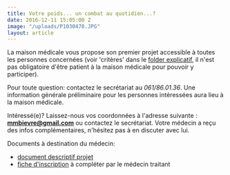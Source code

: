 ```yaml
---
title: Votre poids... un combat au quotidien...?
date: 2016-12-11 15:05:00 Z
image: "/uploads/P1030470.JPG"
layout: article
---
```


La maison médicale vous propose son premier projet accessible à toutes les personnes concernées (voir 'critères' dans le [folder explicatif](https://dochub.com/michelwouters/zj77QW/folder-obesite-correct), il n'est pas obligatoire d'être patient à la maison médicale pour pouvoir y participer).

Pour toute question: contactez le secrétariat au *061/86.01.36*. Une information générale préliminaire pour les personnes intéressées aura lieu à la maison médicale. 

Intéressé(e)?  Laissez-nous vos coordonnées à l'adresse suivante : **mmbievre@gmail.com** ou contactez le secrétariat. 
Votre médecin a reçu des infos complémentaires, n'hésitez pas à en discuter avec lui.

Documents à destination du médecin: 

* [document descriptif projet](https://dochub.com/michelwouters/1zLLwQ/lettre-medecin-introduction-projet-obesite)
* [fiche d'inscription](https://dochub.com/michelwouters/3zoozR/fiche-d-entree-projet-vierge-version-courte-doc) à compléter par le médecin traitant